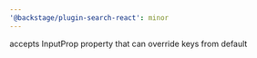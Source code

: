 ```yaml
---
'@backstage/plugin-search-react': minor
---
```


<SearchBar/> accepts InputProp property that can override keys from default
